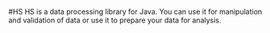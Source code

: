 #HS
HS is a data processing library for Java. You can use it for manipulation and validation of data or use it to prepare your data for analysis.
